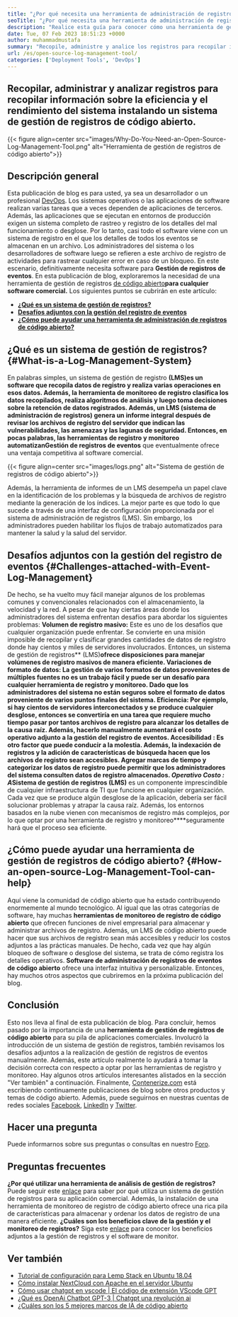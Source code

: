 ```yaml
---
title: "¿Por qué necesita una herramienta de administración de registros de código abierto?" 
seoTitle: "¿Por qué necesita una herramienta de administración de registros de código abierto?" 
description: "Realice esta guía para conocer cómo una herramienta de gestión de registros de código abierto puede beneficiarlo en la recopilación de registros y la gestión de su software comercial." 
date: Tue, 07 Feb 2023 18:51:23 +0000
author: muhammadmustafa
summary: "Recopile, administre y analice los registros para recopilar información sobre la eficiencia y el rendimiento del sistema instalando un sistema de gestión de registros de código abierto." 
url: /es/open-source-log-management-tool/
categories: ['Deployment Tools', 'DevOps']
---
```


## Recopilar, administrar y analizar registros para recopilar información sobre la eficiencia y el rendimiento del sistema instalando un sistema de gestión de registros de código abierto.

{{< figure align=center src="images/Why-Do-You-Need-an-Open-Source-Log-Management-Tool.png" alt="Herramienta de gestión de registros de código abierto">}}


## Descripción general
Esta publicación de blog es para usted, ya sea un desarrollador o un profesional [DevOps][1]. Los sistemas operativos o las aplicaciones de software realizan varias tareas que a veces dependen de aplicaciones de terceros. Además, las aplicaciones que se ejecutan en entornos de producción exigen un sistema completo de rastreo y registro de los detalles del mal funcionamiento o desglose. Por lo tanto, casi todo el software viene con un sistema de registro en el que los detalles de todos los eventos se almacenan en un archivo. Los administradores del sistema o los desarrolladores de software luego se refieren a este archivo de registro de actividades para rastrear cualquier error en caso de un bloqueo. En este escenario, definitivamente necesita software para **Gestión de registros de eventos**. En esta publicación de blog, exploraremos la necesidad de una herramienta de gestión de registros [de código abierto][2]**para cualquier software comercial.** 
Los siguientes puntos se cubrirán en este artículo:
* [ **¿Qué es un sistema de gestión de registros?** ][3]
* [ **Desafíos adjuntos con la gestión del registro de eventos** ][4]
* **[¿Cómo puede ayudar una herramienta de administración de registros de código abierto?][5]** 

## ¿Qué es un sistema de gestión de registros? {#What-is-a-Log-Management-System}

En palabras simples, un sistema de gestión de registro **(LMS)**es un software que recopila datos de registro y realiza varias operaciones en esos datos. Además, la herramienta **de monitoreo de registro** clasifica los datos recopilados, realiza algoritmos de análisis y luego toma decisiones sobre la retención de datos registrados. Además, un **LMS (sistema de administración de registros)** genera un informe integral después de revisar los archivos de registro del servidor que indican las vulnerabilidades, las amenazas y las lagunas de seguridad. Entonces, en pocas palabras, las herramientas de registro y monitoreo automatizan**Gestión de registros de eventos** que eventualmente ofrece una ventaja competitiva al software comercial.

{{< figure align=center src="images/logs.png" alt="Sistema de gestión de registros de código abierto">}}

Además, la herramienta de informes de un LMS desempeña un papel clave en la identificación de los problemas y la búsqueda de archivos de registro mediante la generación de los índices. La mejor parte es que todo lo que sucede a través de una interfaz de configuración proporcionada por el sistema de administración de registros (LMS). Sin embargo, los administradores pueden habilitar los flujos de trabajo automatizados para mantener la salud y la salud del servidor.

## Desafíos adjuntos con la gestión del registro de eventos {#Challenges-attached-with-Event-Log-Management}

De hecho, se ha vuelto muy fácil manejar algunos de los problemas comunes y convencionales relacionados con el almacenamiento, la velocidad y la red. A pesar de que hay ciertas áreas donde los administradores del sistema enfrentan desafíos para abordar los siguientes problemas:
**Volumen de registro masivo:** Este es uno de los desafíos que cualquier organización puede enfrentar. Se convierte en una misión imposible de recopilar y clasificar grandes cantidades de datos de registro donde hay cientos y miles de servidores involucrados. Entonces, un sistema de gestión de registros** (LMS)**ofrece disposiciones para manejar volúmenes de registro masivos de manera eficiente.
**Variaciones de formato de datos:**  La gestión de varios formatos de datos provenientes de múltiples fuentes no es un trabajo fácil y puede ser un desafío para cualquier herramienta de registro y monitoreo. Dado que los administradores del sistema no están seguros sobre el formato de datos proveniente de varios puntos finales del sistema.
**Eficiencia:**  Por ejemplo, si hay cientos de servidores interconectados y se produce cualquier desglose, entonces se convertiría en una tarea que requiere mucho tiempo pasar por tantos archivos de registro para alcanzar los detalles de la causa raíz. Además, hacerlo manualmente aumentará el costo operativo adjunto a la gestión del registro de eventos.
**Accesibilidad** : Es otro factor que puede conducir a la molestia. Además, la indexación de registros y la adición de características de búsqueda hacen que los archivos de registro sean accesibles. Agregar marcas de tiempo y categorizar los datos de registro puede permitir que los administradores del sistema consulten datos de registro almacenados.
**Operativo* ***Costo** : A**Sistema de gestión de registros (LMS)** es un componente imprescindible de cualquier infraestructura de TI que funcione en cualquier organización. Cada vez que se produce algún desglose de la aplicación, debería ser fácil solucionar problemas y atrapar la causa raíz. Además, los entornos basados ​​en la nube vienen con mecanismos de registro más complejos, por lo que optar por una herramienta de registro y monitoreo****seguramente hará que el proceso sea eficiente.

## ¿Cómo puede ayudar una herramienta de gestión de registros de código abierto? {#How-an-open-source-Log-Management-Tool-can-help}

Aquí viene la comunidad de código abierto que ha estado contribuyendo enormemente al mundo tecnológico. Al igual que las otras categorías de software, hay muchas **herramientas de monitoreo de registro de código abierto** que ofrecen funciones de nivel empresarial para almacenar y administrar archivos de registro. Además, un LMS de código abierto puede hacer que sus archivos de registro sean más accesibles y reducir los costos adjuntos a las prácticas manuales.
De hecho, cada vez que hay algún bloqueo de software o desglose del sistema, se trata de cómo registra los detalles operativos. **Software de administración de registros de eventos de código abierto** ofrece una interfaz intuitiva y personalizable. Entonces, hay muchos otros aspectos que cubriremos en la próxima publicación del blog.

## Conclusión
Esto nos lleva al final de esta publicación de blog. Para concluir, hemos pasado por la importancia de una **herramienta de gestión de registros de código abierto** para su pila de aplicaciones comerciales. Involucró la introducción de un sistema de gestión de registros, también revisamos los desafíos adjuntos a la realización de gestión de registros de eventos manualmente. Además, este artículo realmente lo ayudará a tomar la decisión correcta con respecto a optar por las herramientas de registro y monitoreo. Hay algunos otros artículos interesantes alistados en la sección "Ver también" a continuación.
Finalmente, [Contenerize.com][6] está escribiendo continuamente publicaciones de blog sobre otros productos y temas de código abierto. Además, puede seguirnos en nuestras cuentas de redes sociales [Facebook][7], [LinkedIn][8] y [Twitter][9].

## Hacer una pregunta
Puede informarnos sobre sus preguntas o consultas en nuestro [Foro][10].

## Preguntas frecuentes
**¿Por qué utilizar una herramienta de análisis de gestión de registros?** 
Puede seguir este [enlace][3] para saber por qué utiliza un sistema de gestión de registros para su aplicación comercial. Además, la instalación de una herramienta de monitoreo de registro de código abierto ofrece una rica pila de características para almacenar y ordenar los datos de registro de una manera eficiente.
**¿Cuáles son los beneficios clave de la gestión y el monitoreo de registros?** 
Siga este [enlace][5] para conocer los beneficios adjuntos a la gestión de registros y el software de monitor.

## Ver también
  * [Tutorial de configuración para Lemp Stack en Ubuntu 18.04][11]
  * [Cómo instalar NextCloud con Apache en el servidor Ubuntu][12]
  * [Cómo usar chatgpt en vscode | El código de extensión VScode GPT][13]
  * [¿Qué es OpenAi Chatbot GPT-3 | Chatgpt una revolución ai][14]
  * [¿Cuáles son los 5 mejores marcos de IA de código abierto][15]



[1]: https://products.containerize.com/devops/
[2]: https://products.containerize.com/
[3]: #What-is-a-Log-Management-System
[4]: #Challenges-attached-with-Event-Log-Management
[5]: #How-an-open-source-Log-Management-Tool-can-help
[6]: https://www.containerize.com/
[7]: https://web.facebook.com/containerize
[8]: https://www.linkedin.com/company/containerize/
[9]: https://twitter.com/containerize_co
[10]: https://forum.containerize.com/
[11]: https://blog.containerize.com/web-server-solution-stack/setup-tutorial-for-lemp-stack-on-ubuntu-18-04/
[12]: https://blog.containerize.com/backup-and-sync-software/how-to-install-nextcloud-with-apache-on-ubuntu-server/
[13]: https://blog.containerize.com/artificial-intelligence/how-to-use-chatgpt-in-vscode-the-vscode-extension-codegpt/
[14]: https://blog.containerize.com/artificial-intelligence/what-is-openai-chatbot-gpt-3-chatgpt-an-ai-revolution/
[15]: https://blog.containerize.com/artificial-intelligence/top-5-open-source-ai-frameworks/
